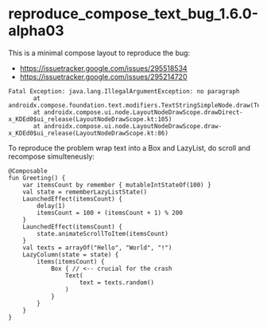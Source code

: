 # reproduce_compose_text_bug_1.6.0-alpha03
This is a minimal compose layout to reproduce the bug:

* https://issuetracker.google.com/issues/295518534
* https://issuetracker.google.com/issues/295214720

```
Fatal Exception: java.lang.IllegalArgumentException: no paragraph
       at androidx.compose.foundation.text.modifiers.TextStringSimpleNode.draw(TextStringSimpleNode.kt:391)
       at androidx.compose.ui.node.LayoutNodeDrawScope.drawDirect-x_KDEd0$ui_release(LayoutNodeDrawScope.kt:105)
       at androidx.compose.ui.node.LayoutNodeDrawScope.draw-x_KDEd0$ui_release(LayoutNodeDrawScope.kt:86)
```

To reproduce the problem wrap text into a Box and LazyList, do scroll and recompose simulteneusly:

```
@Composable
fun Greeting() {
	var itemsCount by remember { mutableIntStateOf(100) }
	val state = rememberLazyListState()
	LaunchedEffect(itemsCount) {
		delay(1)
		itemsCount = 100 + (itemsCount + 1) % 200
	}
	LaunchedEffect(itemsCount) {
		state.animateScrollToItem(itemsCount)
	}
	val texts = arrayOf("Hello", "World", "!")
	LazyColumn(state = state) {
		items(itemsCount) {
			Box { // <-- crucial for the crash
				Text(
					text = texts.random()
				)
			}
		}
	}
}
```

